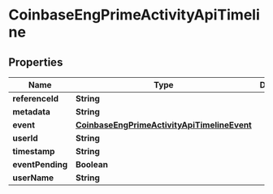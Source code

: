 
# CoinbaseEngPrimeActivityApiTimeline

## Properties
Name | Type | Description | Notes
------------ | ------------- | ------------- | -------------
**referenceId** | **String** |  |  [optional]
**metadata** | **String** |  |  [optional]
**event** | [**CoinbaseEngPrimeActivityApiTimelineEvent**](CoinbaseEngPrimeActivityApiTimelineEvent.md) |  |  [optional]
**userId** | **String** |  |  [optional]
**timestamp** | **String** |  |  [optional]
**eventPending** | **Boolean** |  |  [optional]
**userName** | **String** |  |  [optional]



